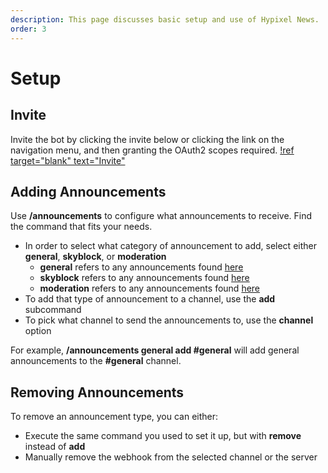 ```yaml
---
description: This page discusses basic setup and use of Hypixel News.
order: 3
---
```

# Setup

## Invite
Invite the bot by clicking the invite below or clicking the link on the navigation menu, and then granting the OAuth2 scopes required.
[!ref target="blank" text="Invite"](../invite.md)

## Adding Announcements
Use **/announcements** to configure what announcements to receive. Find the command that fits your needs.
- In order to select what category of announcement to add, select either **general**, **skyblock**, or **moderation**
  - **general** refers to any announcements found [here](https://hypixel.net/forums/news-and-announcements.4/ "News and Announcements")
  - **skyblock** refers to any announcements found [here](https://hypixel.net/forums/skyblock-patch-notes.158/ "SkyBlock Patch Notes")
  - **moderation** refers to any announcements found [here](https://hypixel.net/forums/moderation-information-and-changes.164/ "Moderation Information and Changes")
- To add that type of announcement to a channel, use the **add** subcommand
- To pick what channel to send the announcements to, use the **channel** option

For example, **/announcements general add #general** will add general announcements to the **#general** channel.

## Removing Announcements
To remove an announcement type, you can either:
- Execute the same command you used to set it up, but with **remove** instead of **add**
- Manually remove the webhook from the selected channel or the server